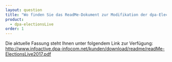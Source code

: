 ```yaml
---
layout: question
title: "Wo finden Sie das ReadMe-Dokument zur Modifikation der dpa-ElectionsLive-Applikationen?"
product: 
  - dpa-electionsLive
order: 1
---
```


Die aktuelle Fassung steht Ihnen unter folgendem Link zur Verfügung:
http://www.infoactive.dpa-infocom.net/kunden/download/readme/readMe-ElectionsLive2017.pdf
